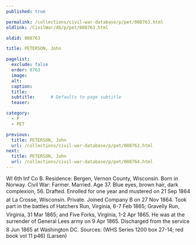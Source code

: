 ```yaml
---
published: true

permalink: /collections/civil-war-database/p/pet/008763.html
oldlink: /CivilWar/db/p/pet/008763.html

oldid: 008763

title: PETERSON, John

pagelist:
  exclude: false
  order: 8763
  image: 
  alt:
  caption:
  title:
  subtitle:      # Defaults to page subtitle
  teaser:

category: 
  - P 
  - PET

previous:
  title: PETERSON, John
  url: /collections/civil-war-database/p/pet/008762.html  
next:
  title: PETERSON, John
  url: /collections/civil-war-database/p/pet/008764.html   
---
```

WI 6th Inf Co B. Residence: Bergen, Vernon County, Wisconsin. Born in Norway. Civil War: Farmer. Married. Age 37. Blue eyes, brown hair, dark complexion, 5&#146;6&#148;. Drafted. Enrolled for one year and mustered on 21 Sep 1864 at La Crosse, Wisconsin. Private. Joined Company B on 27 Nov 1864. Took part in the battles of Hatcher&#146;s Run, Virginia, 6-7 Feb 1865; Gravelly Run, Virginia, 31 Mar 1865; and Five Forks, Virginia, 1-2 Apr 1865. He was at the surrender of General Lee&#146;s army on 9 Apr 1865. Discharged from the service 8 Jun 1865 at Washington DC. Sources: (WHS Series 1200 box 27-14; red book vol 11 p46) (Larsen)